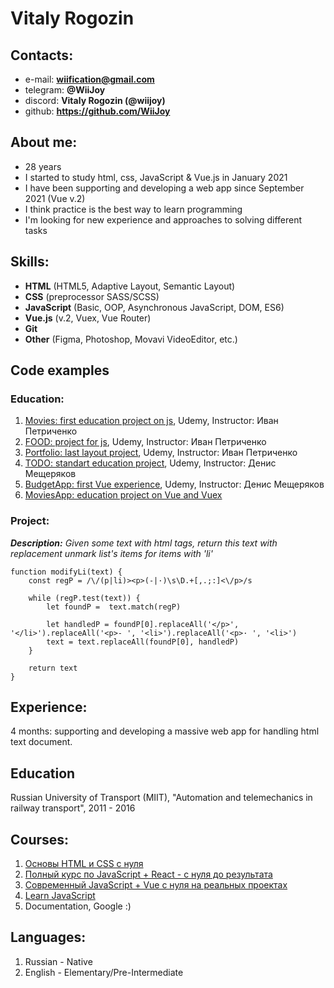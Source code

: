 # Vitaly Rogozin

## Contacts:
* e-mail: **wiification@gmail.com**
* telegram: **@WiiJoy**
* discord: **Vitaly Rogozin (@wiijoy)**
* github: **https://github.com/WiiJoy**

## About me:
* 28 years
* I started to study html, css, JavaScript & Vue.js in January 2021
* I have been supporting and developing a web app since September 2021 (Vue v.2)
* I think practice is the best way to learn programming
* I'm looking for new experience and approaches to solving different tasks

## Skills:
* **HTML** (HTML5, Adaptive Layout, Semantic Layout)
* **CSS** (preprocessor SASS/SCSS)
* **JavaScript** (Basic, OOP, Asynchronous JavaScript, DOM, ES6)
* **Vue.js** (v.2, Vuex, Vue Router)
* **Git**
* **Other** (Figma, Photoshop, Movavi VideoEditor, etc.)

## Code examples
### Education:
1. [Movies: first education project on js](https://github.com/WiiJoy/prMovies), Udemy, Instructor: Иван Петриченко
1. [FOOD: project for js](https://github.com/WiiJoy/FOOD), Udemy, Instructor: Иван Петриченко
1. [Portfolio: last layout project](https://github.com/WiiJoy/portfolio), Udemy, Instructor: Иван Петриченко
1. [TODO: standart education project](https://github.com/WiiJoy/todo-project), Udemy, Instructor: Денис Мещеряков
1. [BudgetApp: first Vue experience](https://github.com/WiiJoy/budget-app), Udemy, Instructor: Денис Мещеряков
1. [MoviesApp: education project on Vue and Vuex](https://github.com/WiiJoy/moviesapp)

### Project:
_**Description:** Given some text with html tags, return this text with replacement unmark list's items for items with 'li'_
```
function modifyLi(text) {
    const regP = /\/(p|li)><p>(-|·)\s\D.+[,.;:]<\/p>/s

    while (regP.test(text)) {
        let foundP =  text.match(regP)

        let handledP = foundP[0].replaceAll('</p>', '</li>').replaceAll('<p>- ', '<li>').replaceAll('<p>· ', '<li>')
        text = text.replaceAll(foundP[0], handledP)
    }

    return text
}
```

## Experience:
4 months: supporting and developing a massive web app for handling html text document.

## Education
Russian University of Transport (MIIT), "Automation and telemechanics in railway transport", 2011 - 2016

## Courses:
1. [Основы HTML и CSS с нуля](https://www.udemy.com/course/html-css-from-zero/)
1. [Полный курс по JavaScript + React - с нуля до результата](https://www.udemy.com/course/javascript_full/)
1. [Современный JavaScript + Vue с нуля на реальных проектах](https://www.udemy.com/course/modern-javascript-from-beginning/)
1. [Learn JavaScript](https://learn.javascript.ru/)
1. Documentation, Google :)

## Languages:
1. Russian - Native
1. English - Elementary/Pre-Intermediate

